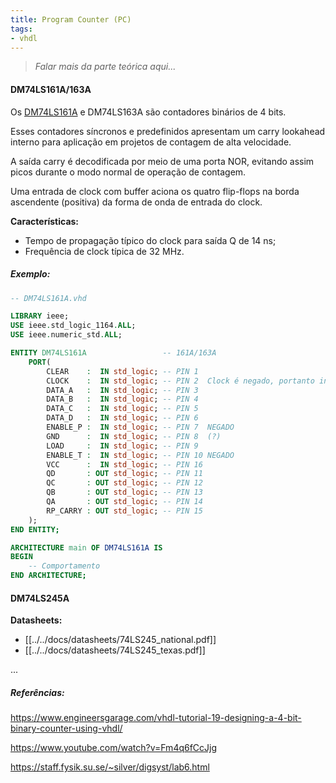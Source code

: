 ```yaml
---
title: Program Counter (PC)
tags:
- vhdl
---
```


> _Falar mais da parte teórica aqui..._

#### DM74LS161A/163A

Os [DM74LS161A](../../docs/datasheets/74LS161_fairchild.pdf) e DM74LS163A são contadores binários de 4 bits.

Esses contadores síncronos e predefinidos apresentam um carry lookahead interno para aplicação em projetos de contagem de alta velocidade.

A saída carry é decodificada por meio de uma porta NOR, evitando assim picos durante o modo normal de operação de contagem.

Uma entrada de clock com buffer aciona os quatro flip-flops na borda ascendente (positiva) da forma de onda de entrada do clock.

**Características:**
- Tempo de propagação típico do clock para saída Q de 14 ns;
- Frequência de clock típica de 32 MHz.

##### Exemplo:

```vhdl
-- DM74LS161A.vhd

LIBRARY ieee;
USE ieee.std_logic_1164.ALL;
USE ieee.numeric_std.ALL;

ENTITY DM74LS161A                 -- 161A/163A
    PORT(
        CLEAR    :  IN std_logic; -- PIN 1
        CLOCK    :  IN std_logic; -- PIN 2  Clock é negado, portanto inicia em 0
        DATA_A   :  IN std_logic; -- PIN 3
        DATA_B   :  IN std_logic; -- PIN 4
        DATA_C   :  IN std_logic; -- PIN 5
        DATA_D   :  IN std_logic; -- PIN 6
        ENABLE_P :  IN std_logic; -- PIN 7  NEGADO
        GND      :  IN std_logic; -- PIN 8  (?)
        LOAD     :  IN std_logic; -- PIN 9
        ENABLE_T :  IN std_logic; -- PIN 10 NEGADO
        VCC      :  IN std_logic; -- PIN 16
        QD       : OUT std_logic; -- PIN 11
        QC       : OUT std_logic; -- PIN 12
        QB       : OUT std_logic; -- PIN 13
        QA       : OUT std_logic; -- PIN 14
        RP_CARRY : OUT std_logic; -- PIN 15
    );
END ENTITY;

ARCHITECTURE main OF DM74LS161A IS
BEGIN
    -- Comportamento
END ARCHITECTURE;
```

#### DM74LS245A

**Datasheets:**
- [[../../docs/datasheets/74LS245_national.pdf]]
- [[../../docs/datasheets/74LS245_texas.pdf]]

...

##### Referências:

https://www.engineersgarage.com/vhdl-tutorial-19-designing-a-4-bit-binary-counter-using-vhdl/

https://www.youtube.com/watch?v=Fm4q6fCcJjg

https://staff.fysik.su.se/~silver/digsyst/lab6.html